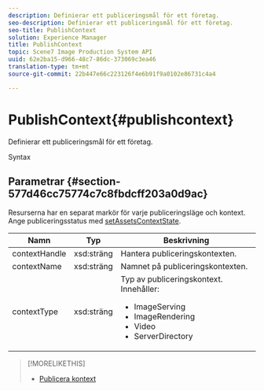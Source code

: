 ```yaml
---
description: Definierar ett publiceringsmål för ett företag.
seo-description: Definierar ett publiceringsmål för ett företag.
seo-title: PublishContext
solution: Experience Manager
title: PublishContext
topic: Scene7 Image Production System API
uuid: 62e2ba15-d966-48c7-86dc-373069c3ea46
translation-type: tm+mt
source-git-commit: 22b447e66c223126f4e6b91f9a0102e86731c4a4

---
```



# PublishContext{#publishcontext}

Definierar ett publiceringsmål för ett företag.

Syntax

## Parametrar {#section-577d46cc75774c7c8fbdcff203a0d9ac}

Resurserna har en separat markör för varje publiceringsläge och kontext. Ange publiceringsstatus med [setAssetsContextState](../../operations/c-operations-intro/c-methods/r-set-asset-context-state.md#reference-da96f9caef734f2883fddaf58cd886d7).

<table id="table_1165D5DDC89140CD8222E5A04B39048E">
 <thead>
  <tr>
   <th colname="col1" class="entry"> Namn </th>
   <th colname="col2" class="entry"> Typ </th>
   <th colname="col3" class="entry"> Beskrivning </th>
  </tr>
 </thead>
 <tbody>
  <tr>
   <td colname="col1"><span class="codeph"><span class="varname"> contextHandle</span></span></td>
   <td colname="col2"><span class="codeph"> xsd:sträng </span></td>
   <td colname="col3"> Hantera publiceringskontexten. </td>
  </tr>
  <tr>
   <td colname="col1"><span class="codeph"><span class="varname"> contextName</span></span></td>
   <td colname="col2"><span class="codeph"> xsd:sträng</span></td>
   <td colname="col3"> Namnet på publiceringskontexten. </td>
  </tr>
  <tr>
   <td colname="col1"><span class="codeph"><span class="varname"> contextType</span></span></td>
   <td colname="col2"><span class="codeph"> xsd:sträng</span></td>
   <td colname="col3">Typ av publiceringskontext. Innehåller: 
    <ul id="ul_04CA7C755E5441AA8ABBD0BA3F245A78">
     <li id="li_7F578422D38E40D1A590AB21ADD84E90"><span class="codeph"> ImageServing</span></li>
     <li id="li_C112E12028E44ED7914ED0D3D6B3A45E"><span class="codeph"> ImageRendering</span></li>
     <li id="li_9430D600FA4343F6951F9AE8EA7F9530"><span class="codeph"> Video</span></li>
     <li id="li_4122D853BE1B4ED3B412CFA7B659EB1D"><span class="codeph"> ServerDirectory</span></li>
    </ul></td>
  </tr>
 </tbody>
</table>

>[!MORELIKETHIS]
>
>* [Publicera kontext](../../string-constants/c-string-constants/r-publish-context.md#reference-3ade116df0df40deb86154eb0ac7c12a)

